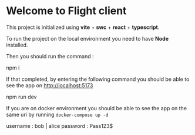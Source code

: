 
# Welcome to Flight client

  

This project is initialized using **vite** + **swc** + **react** + **typescript**.

To run the project on the local environment you need to have **Node** installed.

Then you should run the command :

  

npm i

If that completed, by entering the following command you should be able to see the app on [http://localhost:5173](http://localhost:5173)

  

npm run dev

If you are on docker environment you should be able to see the app on the same uri by running `docker-compose up -d`

username : bob | alice
password : Pass123$
